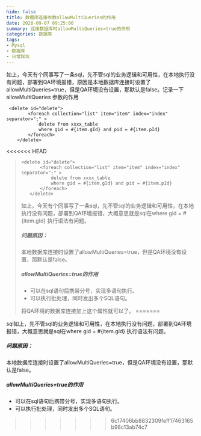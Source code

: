 ```yaml
---
hide: false
title: 数据库连接参数allowMultiQueries的作用
date: 2020-09-07 09:25:00
summary: 连接数据库时allowMultiQueries=true的作用
categories: 数据库 
tags:
- Mysql
- 数据库
- 日常踩坑
---
```

如上，今天有个同事写了一条sql，先不管sql的业务逻辑和可用性，在本地执行没有问题，部署到QA环境报错，原因是本地数据库连接时设置了allowMultiQueries=true，但是QA环境没有设置，那默认是false。记录一下 allowMultiQueries 参数的作用
<!--more-->
~~~ mysql
 <delete id="delete">
        <foreach collection="list" item="item" index="index" separator=";" >
            delete from xxxx_table
            where gid = #{item.gId} and pid = #{item.pId}
        </foreach>
    </delete>
~~~

<<<<<<< HEAD
> ~~~ mysql
> <delete id="delete">
>        <foreach collection="list" item="item" index="index" separator=";" >
>            delete from xxxx_table
>            where gid = #{item.gId} and pid = #{item.pId}
>        </foreach>
>    </delete>
>~~~
>
>
>
>如上，今天有个同事写了一条sql，先不管sql的业务逻辑和可用性，在本地执行没有问题，部署到QA环境报错，大概意思就是sql在where gid = #{item.gId} 执行语法有问题。
>
>##### 问题原因：
>
>本地数据库连接时设置了allowMultiQueries=true，但是QA环境没有设置，那默认是false。
>
>##### allowMultiQueries=true的作用
>
>* 可以在sql语句后携带分号，实现多语句执行。
>* 可以执行批处理，同时发出多个SQL语句。
>
>将QA环境的数据库连接加上这个属性就可以了。
=======


sql如上，先不管sql的业务逻辑和可用性，在本地执行没有问题，部署到QA环境报错，大概意思就是sql在where gid = #{item.gId} 执行语法有问题。

##### 问题原因：

本地数据库连接时设置了allowMultiQueries=true，但是QA环境没有设置，那默认是false。

##### allowMultiQueries=true的作用

* 可以在sql语句后携带分号，实现多语句执行。
* 可以执行批处理，同时发出多个SQL语句。
>>>>>>> 6c17406bb8832309feff17463165b98c13ab74c7
